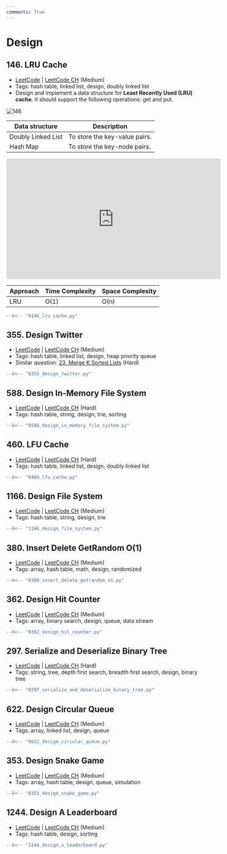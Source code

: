 ```yaml
---
comments: True
---
```


# Design

## 146. LRU Cache

-   [LeetCode](https://leetcode.com/problems/lru-cache/) | [LeetCode CH](https://leetcode.cn/problems/lru-cache/) (Medium)
-   Tags: hash table, linked list, design, doubly linked list
-   Design and implement a data structure for **Least Recently Used (LRU) cache**. It should support the following operations: get and put.

![146](https://miro.medium.com/v2/resize:fit:650/0*fOwBd3z0XtHh7WN1.png)

| Data structure     | Description                   |
| ------------------ | ----------------------------- |
| Doubly Linked List | To store the key-value pairs. |
| Hash Map           | To store the key-node pairs.  |

<iframe width="560" height="315" src="https://www.youtube.com/embed/7ABFKPK2hD4?si=Ys47opcHraHHWtOI" title="YouTube video player" frameborder="0" allow="accelerometer; autoplay; clipboard-write; encrypted-media; gyroscope; picture-in-picture; web-share" referrerpolicy="strict-origin-when-cross-origin" allowfullscreen></iframe>

| Approach | Time Complexity | Space Complexity |
| -------- | --------------- | ---------------- |
| LRU      | O(1)            | O(n)             |

```python
--8<-- "0146_lru_cache.py"
```

## 355. Design Twitter

-   [LeetCode](https://leetcode.com/problems/design-twitter/) | [LeetCode CH](https://leetcode.cn/problems/design-twitter/) (Medium)
-   Tags: hash table, linked list, design, heap priority queue
-   Similar question: [23. Merge K Sorted Lists](https://leetcode.com/problems/merge-k-sorted-lists/) (Hard)

```python
--8<-- "0355_design_twitter.py"
```

## 588. Design In-Memory File System

-   [LeetCode](https://leetcode.com/problems/design-in-memory-file-system/) | [LeetCode CH](https://leetcode.cn/problems/design-in-memory-file-system/) (Hard)
-   Tags: hash table, string, design, trie, sorting

```python
--8<-- "0588_design_in_memory_file_system.py"
```

## 460. LFU Cache

-   [LeetCode](https://leetcode.com/problems/lfu-cache/) | [LeetCode CH](https://leetcode.cn/problems/lfu-cache/) (Hard)
-   Tags: hash table, linked list, design, doubly linked list

```python
--8<-- "0460_lfu_cache.py"
```

## 1166. Design File System

-   [LeetCode](https://leetcode.com/problems/design-file-system/) | [LeetCode CH](https://leetcode.cn/problems/design-file-system/) (Medium)
-   Tags: hash table, string, design, trie

```python
--8<-- "1166_design_file_system.py"
```

## 380. Insert Delete GetRandom O(1)

-   [LeetCode](https://leetcode.com/problems/insert-delete-getrandom-o1/) | [LeetCode CH](https://leetcode.cn/problems/insert-delete-getrandom-o1/) (Medium)
-   Tags: array, hash table, math, design, randomized

```python
--8<-- "0380_insert_delete_getrandom_o1.py"
```

## 362. Design Hit Counter

-   [LeetCode](https://leetcode.com/problems/design-hit-counter/) | [LeetCode CH](https://leetcode.cn/problems/design-hit-counter/) (Medium)
-   Tags: array, binary search, design, queue, data stream

```python
--8<-- "0362_design_hit_counter.py"
```

## 297. Serialize and Deserialize Binary Tree

-   [LeetCode](https://leetcode.com/problems/serialize-and-deserialize-binary-tree/) | [LeetCode CH](https://leetcode.cn/problems/serialize-and-deserialize-binary-tree/) (Hard)
-   Tags: string, tree, depth first search, breadth first search, design, binary tree

```python
--8<-- "0297_serialize_and_deserialize_binary_tree.py"
```

## 622. Design Circular Queue

-   [LeetCode](https://leetcode.com/problems/design-circular-queue/) | [LeetCode CH](https://leetcode.cn/problems/design-circular-queue/) (Medium)
-   Tags: array, linked list, design, queue

```python
--8<-- "0622_design_circular_queue.py"
```

## 353. Design Snake Game

-   [LeetCode](https://leetcode.com/problems/design-snake-game/) | [LeetCode CH](https://leetcode.cn/problems/design-snake-game/) (Medium)
-   Tags: array, hash table, design, queue, simulation

```python
--8<-- "0353_design_snake_game.py"
```

## 1244. Design A Leaderboard

-   [LeetCode](https://leetcode.com/problems/design-a-leaderboard/) | [LeetCode CH](https://leetcode.cn/problems/design-a-leaderboard/) (Medium)
-   Tags: hash table, design, sorting

```python
--8<-- "1244_design_a_leaderboard.py"
```
